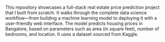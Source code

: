 This repository showcases a full-stack real estate price prediction project that I built from scratch. It walks through the complete data science workflow—from building a machine learning model to deploying it with a user-friendly web interface.
The model predicts housing prices in Bangalore, based on parameters such as area (in square feet), number of bedrooms, and location. It uses a dataset sourced from Kaggle.
